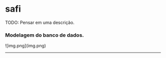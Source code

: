 # safi
<p>
TODO: Pensar em uma descrição.
</p>

<h3>Modelagem do banco de dados.</h2>
![img.png](img.png)

<hr>
